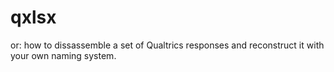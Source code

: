 # qxlsx
or: how to dissassemble a set of Qualtrics responses and reconstruct it with your own naming system.
